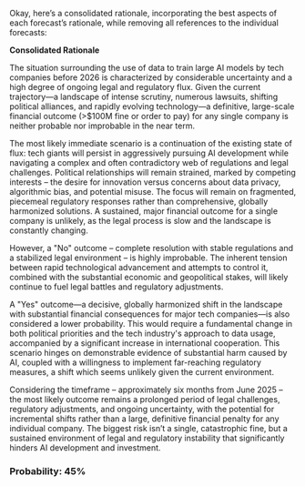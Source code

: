 Okay, here’s a consolidated rationale, incorporating the best aspects of each forecast’s rationale, while removing all references to the individual forecasts:

**Consolidated Rationale**

The situation surrounding the use of data to train large AI models by tech companies before 2026 is characterized by considerable uncertainty and a high degree of ongoing legal and regulatory flux. Given the current trajectory—a landscape of intense scrutiny, numerous lawsuits, shifting political alliances, and rapidly evolving technology—a definitive, large-scale financial outcome (>$100M fine or order to pay) for any single company is neither probable nor improbable in the near term.

The most likely immediate scenario is a continuation of the existing state of flux: tech giants will persist in aggressively pursuing AI development while navigating a complex and often contradictory web of regulations and legal challenges.  Political relationships will remain strained, marked by competing interests – the desire for innovation versus concerns about data privacy, algorithmic bias, and potential misuse. The focus will remain on fragmented, piecemeal regulatory responses rather than comprehensive, globally harmonized solutions.  A sustained, major financial outcome for a single company is unlikely, as the legal process is slow and the landscape is constantly changing.

However, a "No" outcome – complete resolution with stable regulations and a stabilized legal environment – is highly improbable. The inherent tension between rapid technological advancement and attempts to control it, combined with the substantial economic and geopolitical stakes, will likely continue to fuel legal battles and regulatory adjustments. 

A "Yes" outcome—a decisive, globally harmonized shift in the landscape with substantial financial consequences for major tech companies—is also considered a lower probability. This would require a fundamental change in both political priorities and the tech industry's approach to data usage, accompanied by a significant increase in international cooperation. This scenario hinges on demonstrable evidence of substantial harm caused by AI, coupled with a willingness to implement far-reaching regulatory measures, a shift which seems unlikely given the current environment.

Considering the timeframe – approximately six months from June 2025 – the most likely outcome remains a prolonged period of legal challenges, regulatory adjustments, and ongoing uncertainty, with the potential for incremental shifts rather than a large, definitive financial penalty for any individual company. The biggest risk isn’t a single, catastrophic fine, but a sustained environment of legal and regulatory instability that significantly hinders AI development and investment.

### Probability: 45%